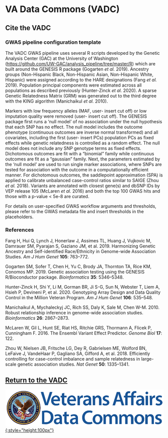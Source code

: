 # VA Data Commons (VADC)

## Cite the VADC

### GWAS pipeline configuration template

The VADC GWAS pipeline uses several R scripts developed by the Genetic Analysis Center (GAC) at the University of Washington (https://github.com/UW-GAC/analysis_pipeline/tree/master/R) which are built around the GENESIS R package (Gogarten _et al._ 2019). Ancestry groups (Non-Hispanic Black, Non-Hispanic Asian, Non-Hispanic White, Hispanic) were assigned according to the HARE designations (Fang _et al._ 2019). Population principal components were estimated across all populations as described previously (Hunter-Zinck _et al._ 2020). A sparse Genetic Relatedness Matrix (GRM) was generated out to the third degree with the KING algorithm (Manichaikul _et al._ 2010).

Markers with low frequency alleles (MAF, user- insert cut off) or low imputation quality were removed (user- insert cut off). The GENESIS package first runs a ‘null model’ of no association under the null hypothesis that each SNP has no effect. The null model includes the outcome phenotype (continuous outcomes are inverse normal transformed) and all covariates, including the first (user- insert PCs) population PCs as fixed effects while genetic relatedness is controlled as a random effect. The null model does not include any SNP genotype terms as fixed effects. Dichotomous outcomes are fit with a “binomial” family while continuous outcomes are fit as a “gaussian” family. Next, the parameters estimated by the ‘null model’ are used to run single marker associations, where SNPs are tested for association with the outcome in a computationally efficient manner. For dichotomous outcomes, the saddlepoint approximation (SPA) is applied to calibrate unbalanced case-control ratios similar to SAIGE (Zhou _et al._ 2018). Variants are annotated with closest gene(s) and dbSNP IDs by VEP release 105 (McLaren _et al._ 2016) and both the top 100 GWAS hits and those with a p-value < 5e-8 are curated.

For details on user-specified GWAS workflow arguments and thresholds, please refer to the GWAS metadata file and insert thresholds in the placeholders.

### References

Fang H, Hui Q, Lynch J, Honerlaw J, Assimes TL, Huang J, Vujkovic M, Damrauer SM, Pyarajan S, Gaziano JM, et al. 2019. Harmonizing Genetic Ancestry and Self-identified Race/Ethnicity in Genome-wide Association Studies. _Am J Hum Genet_ __105__: 763–772.

Gogarten SM, Sofer T, Chen H, Yu C, Brody JA, Thornton TA, Rice KM, Conomos MP. 2019. Genetic association testing using the GENESIS R/Bioconductor package. _Bioinformatics_ __35__: 5346–5348.

Hunter-Zinck H, Shi Y, Li M, Gorman BR, Ji S-G, Sun N, Webster T, Liem A, Hsieh P, Devineni P, et al. 2020. Genotyping Array Design and Data Quality Control in the Million Veteran Program. _Am J Hum Genet_ __106__: 535–548.

Manichaikul A, Mychaleckyj JC, Rich SS, Daly K, Sale M, Chen W-M. 2010. Robust relationship inference in genome-wide association studies. _Bioinformatics_ __26__: 2867–2873.

McLaren W, Gil L, Hunt SE, Riat HS, Ritchie GRS, Thormann A, Flicek P, Cunningham F. 2016. The Ensembl Variant Effect Predictor. _Genome Biol_ __17__: 122.

Zhou W, Nielsen JB, Fritsche LG, Dey R, Gabrielsen ME, Wolford BN, LeFaive J, VandeHaar P, Gagliano SA, Gifford A, et al. 2018. Efficiently controlling for case-control imbalance and sample relatedness in large-scale genetic association studies. _Nat Genet_ __50__: 1335–1341.

## [Return to the VADC][VADC Platform]

[![VADC Logo][img VADC logo]{:style="height:100px"}][VADC Platform]

<!-- Links and Images -->
[VADC Platform]: https://va.data-commons.org/
[Gen3.org]: https://gen3.org/
[img VADC logo]: ./img/vadc-logo.png
[img Gen3 logo]: ./img/gen3blue.png
<!--
[doi link]:
[pmid link]:
[pmcid link]:
-->
